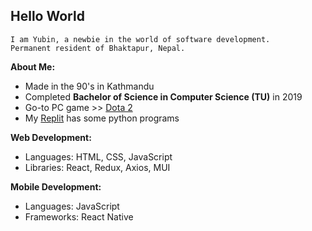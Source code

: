 ## **Hello World**  

```
I am Yubin, a newbie in the world of software development.  
Permanent resident of Bhaktapur, Nepal.  
```

**About Me:**  
- Made in the 90's in Kathmandu
- Completed **Bachelor of Science in Computer Science (TU)** in 2019
- Go-to PC game >> [Dota 2](https://www.dota2.com/home)
- My [Replit](https://replit.com/@YubinKarki) has some python programs  

**Web Development:**  
- Languages: HTML, CSS, JavaScript  
- Libraries: React, Redux, Axios, MUI  

**Mobile Development:**  
- Languages: JavaScript
- Frameworks: React Native
